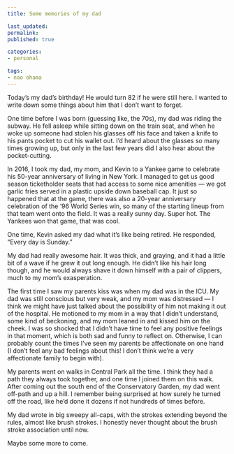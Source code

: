 ```yaml
---
title: Some memories of my dad

last_updated: 
permalink: 
published: true

categories:
- personal

tags:
- nao ohama
---
```


Today’s my dad’s birthday! He would turn 82 if he were still here. I wanted to write down some things about him that I don’t want to forget.

One time before I was born (guessing like, the 70s), my dad was riding the subway. He fell asleep while sitting down on the train seat, and when he woke up someone had stolen his glasses off his face and taken a knife to his pants pocket to cut his wallet out. I’d heard about the glasses so many times growing up, but only in the last few years did I also hear about the pocket-cutting.

In 2016, I took my dad, my mom, and Kevin to a Yankee game to celebrate his 50-year anniversary of living in New York. I managed to get us good season ticketholder seats that had access to some nice amenities — we got garlic fries served in a plastic upside down baseball cap. It just so happened that at the game, there was also a 20-year anniversary celebration of the ’96 World Series win, so many of the starting lineup from that team went onto the field. It was a really sunny day. Super hot. The Yankees won that game, that was cool.

One time, Kevin asked my dad what it’s like being retired. He responded, “Every day is Sunday.”

My dad had really awesome hair. It was thick, and graying, and it had a little bit of a wave if he grew it out long enough. He didn’t like his hair long though, and he would always shave it down himself with a pair of clippers, much to my mom’s exasperation.

The first time I saw my parents kiss was when my dad was in the ICU. My dad was still conscious but very weak, and my mom was distressed — I think we might have just talked about the possibility of him not making it out of the hospital. He motioned to my mom in a way that I didn’t understand, some kind of beckoning, and my mom leaned in and kissed him on the cheek. I was so shocked that I didn’t have time to feel any positive feelings in that moment, which is both sad and funny to reflect on. Otherwise, I can probably count the times I’ve seen my parents be affectionate on one hand (I don’t feel any bad feelings about this! I don’t think we’re a very affectionate family to begin with).

My parents went on walks in Central Park all the time. I think they had a path they always took together, and one time I joined them on this walk. After coming out the south end of the Conservatory Garden, my dad went off-path and up a hill. I remember being surprised at how surely he turned off the road, like he’d done it dozens if not hundreds of times before. 

My dad wrote in big sweepy all-caps, with the strokes extending beyond the rules, almost like  brush strokes. I honestly never thought about the brush stroke association until now. 

Maybe some more to come. 
